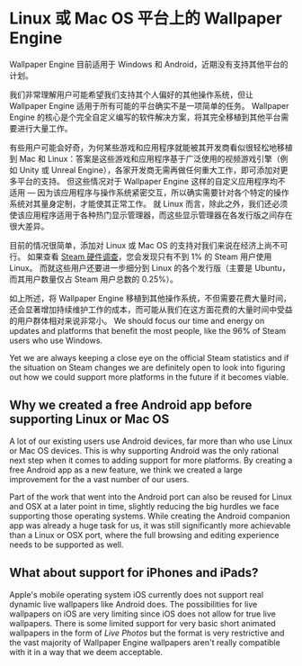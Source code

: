 # Linux 或 Mac OS 平台上的 Wallpaper Engine

Wallpaper Engine 目前适用于 Windows 和 Android，近期没有支持其他平台的计划。

我们非常理解用户可能希望我们支持其个人偏好的其他操作系统，但让 Wallpaper Engine 适用于所有可能的平台确实不是一项简单的任务。 Wallpaper Engine 的核心是个完全自定义编写的软件解决方案，将其完全移植到其他平台需要进行大量工作。

有些用户可能会好奇，为何某些游戏和应用程序就能被其开发商看似很轻松地移植到 Mac 和 Linux：答案是这些游戏和应用程序基于广泛使用的视频游戏引擎（例如 Unity 或 Unreal Engine），各家开发商无需再做任何重大工作，即可添加对更多平台的支持。 但这些情况对于 Wallpaper Engine 这样的自定义应用程序均不适用 — 因为该应用程序与操作系统紧密交互，所以确实需要针对各个特定的操作系统对其量身定制，才能使其正常工作。 就 Linux 而言，除此之外，我们还必须使该应用程序适用于各种热门显示管理器，而这些显示管理器在各发行版之间存在很大差异。

目前的情况很简单，添加对 Linux 或 Mac OS 的支持对我们来说在经济上尚不可行。 如果查看 [Steam 硬件调查](https://store.steampowered.com/hwsurvey)，您会发现只有不到 1% 的 Steam 用户使用 Linux。 而就这些用户还要进一步细分到 Linux 的各个发行版（主要是 Ubuntu，而其用户数量仅占 Steam 用户总数的 0.25%）。

如上所述，将 Wallpaper Engine 移植到其他操作系统，不但需要花费大量时间，还会显著增加持续维护工作的成本，而可能从我们在这方面花费的大量时间中受益的用户群体相对来说非常小。 We should focus our time and energy on updates and platforms that benefit the most people, like the 96% of Steam users who use Windows.

Yet we are always keeping a close eye on the official Steam statistics and if the situation on Steam changes we are definitely open to look into figuring out how we could support more platforms in the future if it becomes viable.

## Why we created a free Android app before supporting Linux or Mac OS

A lot of our existing users use Android devices, far more than who use Linux or Mac OS devices. This is why supporting Android was the only rational next step when it comes to adding support for more platforms. By creating a free Android app as a new feature, we think we created a large improvement for the a vast number of our users.

Part of the work that went into the Android port can also be reused for Linux and OSX at a later point in time, slightly reducing the big hurdles we face supporting those operating systems. While creating the Android companion app was already a huge task for us, it was still significantly more achievable than a Linux or OSX port, where the full browsing and editing experience needs to be supported as well.

## What about support for iPhones and iPads?

Apple's mobile operating system iOS currently does not support real dynamic live wallpapers like Android does. The possibilities for live wallpapers on iOS are very limiting since iOS does not allow for true live wallpapers. There is some limited support for very basic short animated wallpapers in the form of *Live Photos* but the format is very restrictive and the vast majority of Wallpaper Engine wallpapers aren't really compatible with it in a way that we deem acceptable.